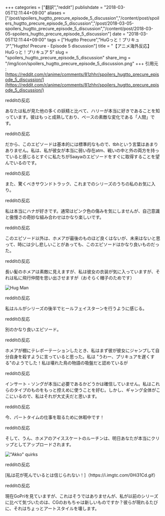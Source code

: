+++
categories = ["翻訳","reddit"]
publishdate = "2018-03-05T12:11:44+09:00"
aliases = ["/post/spoilers_hugtto_precure_episode_5_discussion","/content/post/spoilers_hugtto_precure_episode_5_discussion","/post/2018-03-05-spoilers_hugtto_precure_episode_5_discussion","/content/post/2018-03-05-spoilers_hugtto_precure_episode_5_discussion"]
date = "2018-03-05T12:11:44+09:00"
tags = ["Hugtto Precure","HuGっと！プリキュア","Hugtto! Precure - Episode 5 discussion"]
title = "【アニメ海外反応】HuGっと！プリキュア 5"
slug = "spoilers_hugtto_precure_episode_5_discussion"
share_img = "/img/icon/spoilers_hugtto_precure_episode_5_discussion.png"
+++
引用元 : [https://reddit.com/r/anime/comments/81zhhr/spoilers_hugtto_precure_episode_5_discussion/](https://reddit.com/r/anime/comments/81zhhr/spoilers_hugtto_precure_episode_5_discussion/)

<p><span class="reddit-comment">redditの反応</span></p>あなたは私が見た他の多くの妖精と比べて、ハリーが本当に好きであることを知っています。彼はもっと成熟しており、ペースの素敵な変化である「人間」です。

<p><span class="reddit-comment">redditの反応</span></p>だから、このエピソードは基本的には標準的なもので、tbhという言葉はあまりありません。私は、私が彼女が本当に弱い存在atm、戦いの中と外の両方を持っていると感じるとすぐに私たちがSaayaのエピソードをすぐに取得することを望んでいるのです。

<p><span class="reddit-comment">redditの反応</span></p>また、驚くべきサウンドトラック、これまでのシリーズのうちの私のお気に入り。

<p><span class="reddit-comment">redditの反応</span></p>私は本当にハナが好きです。通常はピンク色の傷みを気にしませんが、自己意識と傲慢さの奇妙な組み合わせはかなり楽しいです。

<p><span class="reddit-comment">redditの反応</span></p>このエピソード以外は、ホメアが最後のものほど良くはないが、未来はないと思って、時には少し悲しいことがあっても、このエピソードはかなり良いものだった。

<p><span class="reddit-comment">redditの反応</span></p>長い髪のホメアは素敵に見えますが、私は彼女の衣装が気に入っていますが、それは私に飛行仲間を思い出させますが（おそらく帽子のためです）

![Hug Man](https://i.imgur.com/aygpSpW.jpg)

<p><span class="reddit-comment">redditの反応</span></p>私はルルがシリーズの後半でヒールフェイスターンを行うように感じる。

<p><span class="reddit-comment">redditの反応</span></p>別のかなり良いエピソード。

<p><span class="reddit-comment">redditの反応</span></p>ホメアが棚にテレポーテーションしたとき、私はまず彼が彼女にジャンプして自分自身を殺すように言っていると思った。私は "うわー、プリキュアを遅くする"のようでした！私は壊れた鳥の物語の吸盤だと認めているが

<p><span class="reddit-comment">redditの反応</span></p>インサート・ソングが本当に必要であるかどうかは確信していません。私はこれらのタイプのものをもっと控えめに使うことを好む。しかし、ギャング全体がここにいるので、私はそれが大丈夫だと思います。

<p><span class="reddit-comment">redditの反応</span></p>今、パートタイムの仕事を取るために休暇中です！

<p><span class="reddit-comment">redditの反応</span></p>そして、うん、ホメアのアイススケートのルーチンは、明日あなたが本当にクリップとしてアップロードされます。

!["Akko" quirks](https://i.imgur.com/gPxyyuU.jpg.jpg)

<p><span class="reddit-comment">redditの反応</span></p>[私は花が死んでいるとは信じられない！]（https://i.imgtc.com/0Hi31Cd.gif）

<p><span class="reddit-comment">redditの反応</span></p>現在GoPriを見ていますが、これはそうではありませんが、私が以前のシリーズに比べて気づいたのは、CGのおもちゃは新しいものですか？彼らが現れるたびに、それはちょっとアートスタイルを壊します。
